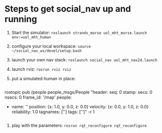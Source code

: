 # Steps to get social_nav up and running

1. Start the simulator: `roslaunch strands_morse uol_mht_morse.launch env:=uol_mht_human`
1. configure your local workspace: `source ~/social_nav_ws/devel/setup.bash`
1. launch your own nav stack: `roslaunch social_nav uol_mht_nav2d.launch`
1. launch rviz: `rosrun rviz rviz`
1. put a simulated human in place: 

    ```
rostopic pub /people people_msgs/People "header:
  seq: 0
  stamp:
    secs: 0
    nsecs: 0
  frame_id: '/map'
people:
- name: ''
  position: {x: 1.0, y: 0.0, z: 0.0}
  velocity: {x: 0.0, y: 1.0, z: 0.0}
  reliability: 1.0
  tagnames: ['']
  tags: ['']" -r 1
    ```
1. play with the parameters: `rosrun rqt_reconfigure rqt_reconfigure`



